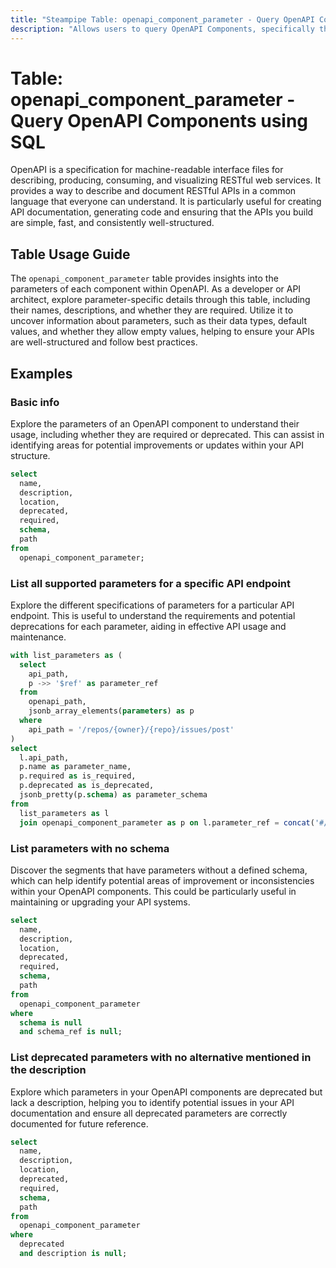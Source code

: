 ```yaml
---
title: "Steampipe Table: openapi_component_parameter - Query OpenAPI Components using SQL"
description: "Allows users to query OpenAPI Components, specifically the parameters of each component, providing insights into the structure and details of the API."
---
```


# Table: openapi_component_parameter - Query OpenAPI Components using SQL

OpenAPI is a specification for machine-readable interface files for describing, producing, consuming, and visualizing RESTful web services. It provides a way to describe and document RESTful APIs in a common language that everyone can understand. It is particularly useful for creating API documentation, generating code and ensuring that the APIs you build are simple, fast, and consistently well-structured.

## Table Usage Guide

The `openapi_component_parameter` table provides insights into the parameters of each component within OpenAPI. As a developer or API architect, explore parameter-specific details through this table, including their names, descriptions, and whether they are required. Utilize it to uncover information about parameters, such as their data types, default values, and whether they allow empty values, helping to ensure your APIs are well-structured and follow best practices.

## Examples

### Basic info
Explore the parameters of an OpenAPI component to understand their usage, including whether they are required or deprecated. This can assist in identifying areas for potential improvements or updates within your API structure.

```sql
select
  name,
  description,
  location,
  deprecated,
  required,
  schema,
  path
from
  openapi_component_parameter;
```

### List all supported parameters for a specific API endpoint
Explore the different specifications of parameters for a particular API endpoint. This is useful to understand the requirements and potential deprecations for each parameter, aiding in effective API usage and maintenance.

```sql
with list_parameters as (
  select
    api_path,
    p ->> '$ref' as parameter_ref
  from
    openapi_path,
    jsonb_array_elements(parameters) as p
  where
    api_path = '/repos/{owner}/{repo}/issues/post'
)
select
  l.api_path,
  p.name as parameter_name,
  p.required as is_required,
  p.deprecated as is_deprecated,
  jsonb_pretty(p.schema) as parameter_schema
from
  list_parameters as l
  join openapi_component_parameter as p on l.parameter_ref = concat('#/components/parameters/', p.name);
```

### List parameters with no schema
Discover the segments that have parameters without a defined schema, which can help identify potential areas of improvement or inconsistencies within your OpenAPI components. This could be particularly useful in maintaining or upgrading your API systems.

```sql
select
  name,
  description,
  location,
  deprecated,
  required,
  schema,
  path
from
  openapi_component_parameter
where
  schema is null
  and schema_ref is null;
```

### List deprecated parameters with no alternative mentioned in the description
Explore which parameters in your OpenAPI components are deprecated but lack a description, helping you to identify potential issues in your API documentation and ensure all deprecated parameters are correctly documented for future reference.

```sql
select
  name,
  description,
  location,
  deprecated,
  required,
  schema,
  path
from
  openapi_component_parameter
where
  deprecated
  and description is null;
```